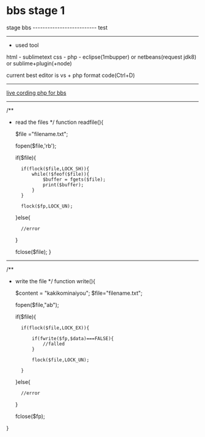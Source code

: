 # bbs stage 1

stage bbs --------------------------
test

----------------------

- used tool

html - sublimetext
css - 
php - eclipse(1mbupper) or netbeans(request jdk8) or sublime+plugin(+node)

current best editor is vs + php format code(Ctrl+D)

----------------------

[live cording php for bbs](http://qiita.com/mpyw/items/2c54d0ea95423bd88f60)




---------------------------
/**
* read the files
*/
function readfile(){

	$file ="filename.txt";

	fopen($file,'rb');

	if($file){

		if(flock($file,LOCK_SH)){
			while(!$feof($file)){
				$buffer = fgets($file);
				print($buffer);
			}
		}

		flock($fp,LOCK_UN);

	}else{
		
		//error
	}

	fclose($file);
}


---------------------------

/**
* write the file
*/
function write(){
	

	$content = "kakikominaiyou";
	$file="filename.txt";

	fopen($file,"ab");

	if($file){

		if(flock($file,LOCK_EX)){

			if(fwrite($fp,$data)===FALSE){
				//falled
			}

			flock($file,LOCK_UN);

		}

	}else{

		//error
	}

	fclose($fp);

}



